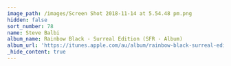 ```yaml
---
image_path: /images/Screen Shot 2018-11-14 at 5.54.48 pm.png
hidden: false
sort_number: 78
name: Steve Balbi
album_name: Rainbow Black - Surreal Edition (SFR - Album)
album_url: 'https://itunes.apple.com/au/album/rainbow-black-surreal-edition/1106211393'
_hide_content: true
---
```


